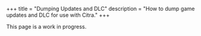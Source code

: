 +++
title = "Dumping Updates and DLC"
description = "How to dump game updates and DLC for use with Citra."
+++

This page is a work in progress.
